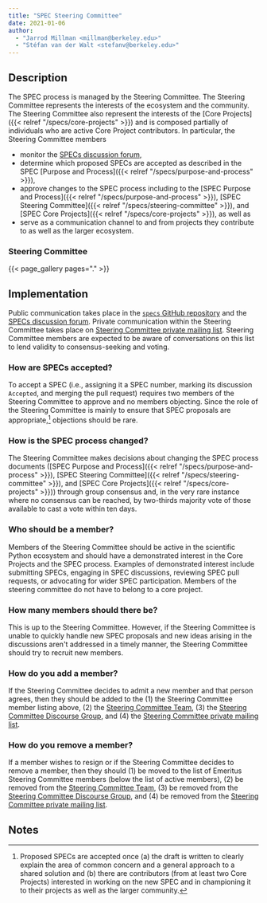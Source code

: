 ```yaml
---
title: "SPEC Steering Committee"
date: 2021-01-06
author:
  - "Jarrod Millman <millman@berkeley.edu>"
  - "Stéfan van der Walt <stefanv@berkeley.edu>"
---
```


## Description

The SPEC process is managed by the Steering Committee.
The Steering Committee represents the interests of the ecosystem and the community.
The Steering Committee also represent the interests of the
[Core Projects]({{< relref "/specs/core-projects" >}})
and is composed partially of individuals who are active Core Project contributors.
In particular, the Steering Committee members

- monitor the
  [SPECs discussion forum](https://discuss.scientific-python.org/c/specs/6),
- determine which proposed SPECs are accepted as described in the SPEC
  [Purpose and Process]({{< relref "/specs/purpose-and-process" >}}),
- approve changes to the SPEC process including to the
  [SPEC Purpose and Process]({{< relref "/specs/purpose-and-process" >}}),
  [SPEC Steering Committee]({{< relref "/specs/steering-committee" >}}), and
  [SPEC Core Projects]({{< relref "/specs/core-projects" >}}), as well as
- serve as a communication channel to and from projects they contribute to as
  well as the larger ecosystem.

### Steering Committee

{{< page_gallery pages="." >}}

## Implementation

Public communication takes place in the
[`specs` GitHub repository](https://github.com/scientific-python/specs/)
and the [SPECs discussion forum](https://discuss.scientific-python.org/c/specs/6).
Private communication within the Steering Committee takes place on
[Steering Committee private mailing list](https://groups.io/g/spec-steering-committee/).
Steering Committee members are expected to be aware of conversations on this list to lend validity
to consensus-seeking and voting.

### How are SPECs accepted?

To accept a SPEC (i.e., assigning it a SPEC number, marking its discussion
`Accepted`, and merging the pull request) requires two members of the Steering
Committee to approve and no members objecting.
Since the role of the Steering Committee is mainly to ensure that SPEC proposals are
appropriate,[^accept] objections should be rare.

### How is the SPEC process changed?

The Steering Committee makes decisions about changing the SPEC process documents
([SPEC Purpose and Process]({{< relref "/specs/purpose-and-process" >}}),
[SPEC Steering Committee]({{< relref "/specs/steering-committee" >}}), and
[SPEC Core Projects]({{< relref "/specs/core-projects" >}}))
through group consensus and, in the very rare instance
where no consensus can be reached, by two-thirds majority vote of those
available to cast a vote within ten days.

<!--
The vote "within ten days" is not clear. "ten days" after what?
Maybe:

Voting starts with an email to the
[Steering Committee private mailing list](https://groups.io/g/spec-steering-committee/).
-->

### Who should be a member?

Members of the Steering Committee should be active in the scientific Python ecosystem and
should have a demonstrated interest in the Core Projects and the SPEC process.
Examples of demonstrated interest include submitting SPECs, engaging in SPEC
discussions, reviewing SPEC pull requests, or advocating for wider SPEC participation.
Members of the steering committee do not have to belong to a core project.

### How many members should there be?

This is up to the Steering Committee.
However, if the Steering Committee is unable to quickly handle new SPEC proposals and new ideas arising
in the discussions aren't addressed in a timely manner, the Steering Committee should try to
recruit new members.

### How do you add a member?

If the Steering Committee decides to admit a new member and that person agrees,
then they should be added to the
(1) the Steering Committee member listing above,
(2) the [Steering Committee Team](https://github.com/orgs/scientific-python/teams/spec-steering-committee/members),
(3) the [Steering Committee Discourse Group](https://discuss.scientific-python.org/g/SSC), and
(4) the [Steering Committee private mailing list](https://groups.io/g/spec-steering-committee/members).

### How do you remove a member?

If a member wishes to resign or if the Steering Committee decides to remove a member,
then they should
(1) be moved to the list of Emeritus Steering Committee members (below the list of active members),
(2) be removed from the
[Steering Committee Team](https://github.com/orgs/scientific-python/teams/spec-steering-committee/members),
(3) be removed from the
[Steering Committee Discourse Group](https://discuss.scientific-python.org/g/SSC), and
(4) be removed from the [Steering Committee private mailing list](https://groups.io/g/spec-steering-committee/members).

## Notes

[^accept]:
    Proposed SPECs are accepted once (a) the draft is written to clearly explain the area of
    common concern and a general approach to a shared solution and (b) there
    are contributors (from at least two Core Projects) interested in working on the new SPEC
    and in championing it to their projects as well as the larger community.

